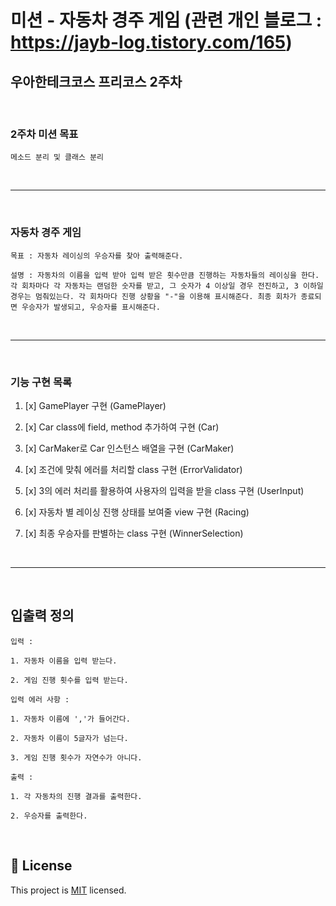미션 - 자동차 경주 게임 (관련 개인 블로그 : https://jayb-log.tistory.com/165)
========================

우아한테크코스 프리코스 2주차
------------------------

<br>

### 2주차 미션 목표

```
메소드 분리 및 클래스 분리
```

<br>

***

<br>

### 자동차 경주 게임
```
목표 : 자동차 레이싱의 우승자를 찾아 출력해준다.
```
```
설명 : 자동차의 이름을 입력 받아 입력 받은 횟수만큼 진행하는 자동차들의 레이싱을 한다. 각 회차마다 각 자동차는 랜덤한 숫자를 받고, 그 숫자가 4 이상일 경우 전진하고, 3 이하일 경우는 멈춰있는다. 각 회차마다 진행 상황을 "-"을 이용해 표시해준다. 최종 회차가 종료되면 우승자가 발생되고, 우승자를 표시해준다. 
```

<br>

***

<br>

### 기능 구현 목록

1. [x] GamePlayer 구현 (GamePlayer)

2. [x] Car class에 field, method 추가하여 구현 (Car)

3. [x] CarMaker로 Car 인스턴스 배열을 구현 (CarMaker)

4. [x] 조건에 맞춰 에러를 처리할 class 구현 (ErrorValidator)

5. [x] 3의 에러 처리를 활용하여 사용자의 입력을 받을 class 구현 (UserInput)

6. [x] 자동차 별 레이싱 진행 상태를 보여줄 view 구현 (Racing)

7. [x] 최종 우승자를 판별하는 class 구현 (WinnerSelection)


<br>

***

<br>

입출력 정의
--------------
```
입력 : 

1. 자동차 이름을 입력 받는다.

2. 게임 진행 횟수를 입력 받는다.
```
```
입력 에러 사항 :

1. 자동차 이름에 ','가 들어간다.

2. 자동차 이름이 5글자가 넘는다.

3. 게임 진행 횟수가 자연수가 아니다.
```
```
출력 : 

1. 각 자동차의 진행 결과를 출력한다.

2. 우승자를 출력한다.
```
<br>


## 📝 License

This project is [MIT](https://github.com/woowacourse/java-racingcar-precourse/blob/master/LICENSE) licensed.
